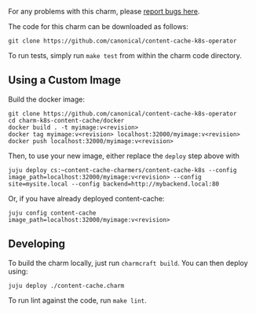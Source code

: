 For any problems with this charm, please [report bugs here](https://github.com/canonical/content-cache-k8s-operator/issues).

The code for this charm can be downloaded as follows:

```
git clone https://github.com/canonical/content-cache-k8s-operator
```

To run tests, simply run  `make test`  from within the charm code directory.

## Using a Custom Image

Build the docker image:

    git clone https://github.com/canonical/content-cache-k8s-operator
    cd charm-k8s-content-cache/docker
    docker build . -t myimage:v<revision>
    docker tag myimage:v<revision> localhost:32000/myimage:v<revision>
    docker push localhost:32000/myimage:v<revision>

Then, to use your new image, either replace the `deploy` step above with

    juju deploy cs:~content-cache-charmers/content-cache-k8s --config image_path=localhost:32000/myimage:v<revision> --config site=mysite.local --config backend=http://mybackend.local:80                                                                                                

Or, if you have already deployed content-cache:

    juju config content-cache image_path=localhost:32000/myimage:v<revision>

## Developing

To build the charm locally, just run `charmcraft build`. You can then deploy using:

    juju deploy ./content-cache.charm

To run lint against the code, run `make lint`.
